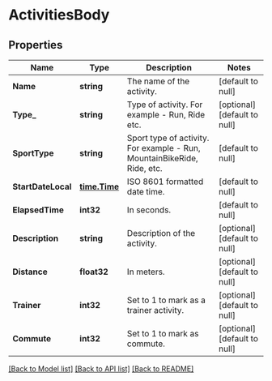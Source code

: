 # ActivitiesBody

## Properties
Name | Type | Description | Notes
------------ | ------------- | ------------- | -------------
**Name** | **string** | The name of the activity. | [default to null]
**Type_** | **string** | Type of activity. For example - Run, Ride etc. | [optional] [default to null]
**SportType** | **string** | Sport type of activity. For example - Run, MountainBikeRide, Ride, etc. | [default to null]
**StartDateLocal** | [**time.Time**](time.Time.md) | ISO 8601 formatted date time. | [default to null]
**ElapsedTime** | **int32** | In seconds. | [default to null]
**Description** | **string** | Description of the activity. | [optional] [default to null]
**Distance** | **float32** | In meters. | [optional] [default to null]
**Trainer** | **int32** | Set to 1 to mark as a trainer activity. | [optional] [default to null]
**Commute** | **int32** | Set to 1 to mark as commute. | [optional] [default to null]

[[Back to Model list]](../README.md#documentation-for-models) [[Back to API list]](../README.md#documentation-for-api-endpoints) [[Back to README]](../README.md)

